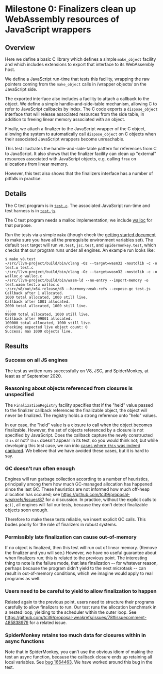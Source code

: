 # Milestone 0: Finalizers clean up WebAssembly resources of JavaScript wrappers

## Overview

Here we define a basic C library which defines a simple `make_object`
facility and which includes extensions to export that interface to its
WebAssembly host.

We define a JavaScript run-time that tests this facility, wrapping the
raw pointers coming from the `make_object` calls in /wrapper objects/ on
the JavaScript side.

The exported interface also includes a facility to attach a callback to
the object.  We define a simple handle-and-side-table mechanism,
allowing C to refer to JavaScript callbacks by index.  The C code
exports a `dispose_object` interface that will release associated
resources from the side table, in addition to freeing linear memory
associated with an object.

Finally, we attach a finalizer to the JavaScript wrapper of the C
object, allowing the system to automatically call `dispose_object` on C
objects when their associated JavaScript wrappers become unreachable.

This test illustrates the handle-and-side-table pattern for references
from C to JavaScript.  It also shows that the finalizer facility can
clean up "external" resources associated with JavaScript objects,
e.g. calling `free` on allocations from linear memory.

However, this test also shows that the finalizers interface has a number
of pitfalls in practice.

## Details

The C test program is in [`test.c`](./test.c).  The associated
JavaScript run-time and test harness is in [`test.js`](./test.js).

The C test program needs a malloc implementation; we include
[walloc](https://github.com/wingo/walloc) for that purpose.

Run the tests via a simple `make` (though check the [getting started
document](../getting-started.md) to make sure you have all the
prerequisite environment variables set).  The default `test` target will
run `v8.test`, `jsc.test`, and `spidermonkey.test`, which checks that
our program runs under all engines.  An example run looks like:

```
$ make v8.test
~/src/llvm-project/build/bin/clang -Oz --target=wasm32 -nostdlib -c -o test.o test.c
~/src/llvm-project/build/bin/clang -Oz --target=wasm32 -nostdlib -c -o walloc.o walloc.c
~/src/llvm-project/build/bin/wasm-ld --no-entry --import-memory -o test.wasm test.o walloc.o
~/src/v8/out/x64.release/d8 --harmony-weak-refs --expose-gc test.js
Callback after 1 allocated.
1000 total allocated, 1000 still live.
Callback after 1001 allocated.
2000 total allocated, 1000 still live.
...
99000 total allocated, 1000 still live.
Callback after 99001 allocated.
100000 total allocated, 1000 still live.
checking expected live object count: 0
Success; max 1000 objects live.
```

## Results

### Success on all JS engines

The test as written runs successfully on V8, JSC, and SpiderMonkey, at
least as of September 2020.

### Reasoning about objects referenced from closures is unspecified

The `FinalizationRegistry` facility specifies that if the "held" value
passed to the finalizer callback references the finalizable object, the
object will never be finalized.  The registry holds a strong reference
onto "held" values.

In our case, the "held" value is a closure to call when the object
becomes finalizable.  However, the set of objects referenced by a
closure is not specified by JavaScript.  Does the callback capture the
newly constructed `this` or not?  `this` doesn't appear in its text, so
you would think not; but while developing this test case, we ran into
[cases where `this` was indeed
captured](https://bugzilla.mozilla.org/show_bug.cgi?id=1664463).  We
believe that we have avoided these cases, but it is hard to say.

### GC doesn't run often enough

Engines will run garbage collection according to a number of heuristics,
principally among them how much GC-managed allocation has happened since
the last GC.  These heuristics are not informed how much off-heap
allocation has occured; see
https://github.com/tc39/proposal-weakrefs/issues/87 for a discussion.
In practice, without the explicit calls to `gc()`, all engines will fail
our tests, because they don't detect finalizable objects soon enough.

Therefore to make these tests reliable, we insert explicit GC calls.
This bodes poorly for the role of finalizers in robust systems.

### Permissibly late finalization can cause out-of-memory

If no object is finalized, then this test will run out of linear memory.
(Remove the finalizer and you will see.)  However, we have no useful
guarantee about when finalizers run; this is related to the previous
point.  The interesting thing to note is the failure mode, that late
finalization -- for whatever reason, perhaps because the program didn't
yield to the next microtask -- can result in out-of-memory conditions,
which we imagine would apply to real programs as well.

### Users need to be careful to yield to allow finalization to happen

Related again to the previous point, users need to structure their
programs carefully to allow finalizers to run.  Our test runs the
allocation benchmark in a nested loop, yielding to the scheduler within
the outer loop.  See
https://github.com/tc39/proposal-weakrefs/issues/78#issuecomment-485838979
for a related issue.

### SpiderMonkey retains too much data for closures within in async functions

Note that in SpiderMonkey, you can't use the obvious idiom of making the
test an async function, because the callback closure ends up retaining
all local variables.  See [bug
1664463](https://bugzilla.mozilla.org/show_bug.cgi?id=1664463).  We have
worked around this bug in the test.
